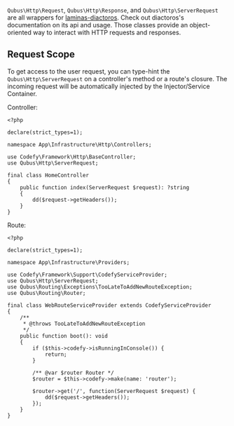 `Qubus\Http\Request`, `Qubus\Http\Response`, and `Qubus\Http\ServerRequest` are all wrappers for [laminas-diactoros](https://docs.laminas.dev/laminas-diactoros/v3/api/). 
Check out diactoros's documentation on its api and usage. Those classes provide an object-oriented way to interact with 
HTTP requests and responses.

## Request Scope

To get access to the user request, you can type-hint the `Qubus\Http\ServerRequest` on a controller's method or a route's 
closure. The incoming request will be automatically injected by the Injector/Service Container.

Controller:

    <?php
    
    declare(strict_types=1);
    
    namespace App\Infrastructure\Http\Controllers;
    
    use Codefy\Framework\Http\BaseController;
    use Qubus\Http\ServerRequest;
    
    final class HomeController
    {
        public function index(ServerRequest $request): ?string
        {
            dd($request->getHeaders());
        }
    }

Route:

    <?php
    
    declare(strict_types=1);
    
    namespace App\Infrastructure\Providers;
    
    use Codefy\Framework\Support\CodefyServiceProvider;
    use Qubus\Http\ServerRequest;
    use Qubus\Routing\Exceptions\TooLateToAddNewRouteException;
    use Qubus\Routing\Router;
    
    final class WebRouteServiceProvider extends CodefyServiceProvider
    {
        /**
         * @throws TooLateToAddNewRouteException
         */
        public function boot(): void
        {
            if ($this->codefy->isRunningInConsole()) {
                return;
            }
    
            /** @var $router Router */
            $router = $this->codefy->make(name: 'router');
    
            $router->get('/', function(ServerRequest $request) {
                dd($request->getHeaders());
            });
        }
    }